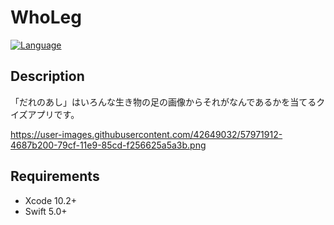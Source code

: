 # WhoLeg

[![Language](https://img.shields.io/badge/language-Swift%205.0-orange.svg)](https://swift.org)

## Description
「だれのあし」はいろんな生き物の足の画像からそれがなんであるかを当てるクイズアプリです。

https://user-images.githubusercontent.com/42649032/57971912-4687b200-79cf-11e9-85cd-f256625a5a3b.png


## Requirements

- Xcode 10.2+
- Swift 5.0+
